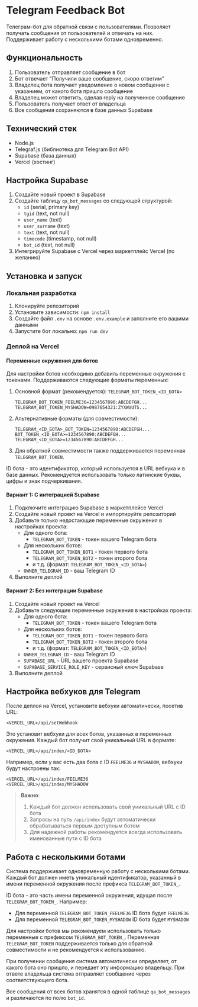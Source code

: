 # Telegram Feedback Bot

Телеграм-бот для обратной связи с пользователями. Позволяет получать сообщения от пользователей и отвечать на них. Поддерживает работу с несколькими ботами одновременно.

## Функциональность

1. Пользователь отправляет сообщение в бот
2. Бот отвечает "Получили ваше сообщение, скоро ответим"
3. Владелец бота получает уведомление о новом сообщении с указанием, от какого бота пришло сообщение
4. Владелец может ответить, сделав reply на полученное сообщение
5. Пользователь получает ответ от владельца
6. Все сообщения сохраняются в базе данных Supabase

## Технический стек

- Node.js
- Telegraf.js (библиотека для Telegram Bot API)
- Supabase (база данных)
- Vercel (хостинг)

## Настройка Supabase

1. Создайте новый проект в Supabase
2. Создайте таблицу `qa_bot_messages` со следующей структурой:
   - `id` (serial, primary key)
   - `tgid` (text, not null)
   - `user_name` (text)
   - `user_surname` (text)
   - `text` (text, not null)
   - `timecode` (timestamp, not null)
   - `bot_id` (text, not null)
3. Интегрируйте Supabase с Vercel через маркетплейс Vercel (по желанию)

## Установка и запуск

### Локальная разработка

1. Клонируйте репозиторий
2. Установите зависимости: `npm install`
3. Создайте файл `.env` на основе `.env.example` и заполните его вашими данными
4. Запустите бот локально: `npm run dev`

### Деплой на Vercel

#### Переменные окружения для ботов

Для настройки ботов необходимо добавить переменные окружения с токенами. Поддерживаются следующие форматы переменных:

1. Основной формат (рекомендуется): `TELEGRAM_BOT_TOKEN_<ID_БОТА>`
   ```
   TELEGRAM_BOT_TOKEN_FEELME36=1234567890:ABCDEFGH...
   TELEGRAM_BOT_TOKEN_MYSHADOW=0987654321:ZYXWVUTS...
   ```

2. Альтернативные форматы (для совместимости):
   ```
   TELEGRAM_<ID_БОТА>_BOT_TOKEN=1234567890:ABCDEFGH...
   BOT_TOKEN_<ID_БОТА>=1234567890:ABCDEFGH...
   TELEGRAM_<ID_БОТА>=1234567890:ABCDEFGH...
   ```

3. Для обратной совместимости также поддерживается переменная `TELEGRAM_BOT_TOKEN`.

ID бота - это идентификатор, который используется в URL вебхука и в базе данных. Рекомендуется использовать только латинские буквы, цифры и знак подчеркивания.

#### Вариант 1: С интеграцией Supabase

1. Подключите интеграцию Supabase в маркетплейсе Vercel
2. Создайте новый проект на Vercel и импортируйте репозиторий
3. Добавьте только недостающие переменные окружения в настройках проекта:
   - Для одного бота:
     - `TELEGRAM_BOT_TOKEN` - токен вашего Telegram бота
   - Для нескольких ботов:
     - `TELEGRAM_BOT_TOKEN_BOT1` - токен первого бота
     - `TELEGRAM_BOT_TOKEN_BOT2` - токен второго бота
     - и т.д. (формат: `TELEGRAM_BOT_TOKEN_<ID_БОТА>`)
   - `OWNER_TELEGRAM_ID` - ваш Telegram ID
4. Выполните деплой

#### Вариант 2: Без интеграции Supabase

1. Создайте новый проект на Vercel
2. Добавьте следующие переменные окружения в настройках проекта:
   - Для одного бота:
     - `TELEGRAM_BOT_TOKEN` - токен вашего Telegram бота
   - Для нескольких ботов:
     - `TELEGRAM_BOT_TOKEN_BOT1` - токен первого бота
     - `TELEGRAM_BOT_TOKEN_BOT2` - токен второго бота
     - и т.д. (формат: `TELEGRAM_BOT_TOKEN_<ID_БОТА>`)
   - `OWNER_TELEGRAM_ID` - ваш Telegram ID
   - `SUPABASE_URL` - URL вашего проекта Supabase
   - `SUPABASE_SERVICE_ROLE_KEY` - сервисный ключ Supabase
3. Выполните деплой

## Настройка вебхуков для Telegram

После деплоя на Vercel, установите вебхуки автоматически,  посетив URL:
```
<VERCEL_URL>/api/setWebhook
```

Это установит вебхуки для всех ботов, указанных в переменных окружения. Каждый бот получит свой уникальный URL в формате:
```
<VERCEL_URL>/api/index/<ID_БОТА>
```

Например, если у вас есть  два бота с ID  `FEELME36` и `MYSHADOW`, вебхуки будут настроены так:
```
<VERCEL_URL>/api/index/FEELME36
<VERCEL_URL>/api/index/MYSHADOW
```

> **Важно**: 
> 1. Каждый бот должен использовать свой уникальный URL с ID бота
> 2. Запросы на путь `/api/index` будут автоматически обрабатываться первым доступным ботом
> 3. Для надежной работы рекомендуется всегда использовать именованные пути с ID бота

## Работа с несколькими ботами

Система поддерживает одновременную работу с несколькими ботами. Каждый бот должен иметь уникальный идентификатор, указанный в имени переменной окружения после префикса `TELEGRAM_BOT_TOKEN_`.

ID бота - это часть имени переменной окружения, идущая после `TELEGRAM_BOT_TOKEN_`. Например:
- Для переменной `TELEGRAM_BOT_TOKEN_FEELME36` ID бота будет `FEELME36`
- Для переменной `TELEGRAM_BOT_TOKEN_MYSHADOW` ID бота будет `MYSHADOW`

Для настройки ботов мы рекомендуем использовать только переменные с префиксом `TELEGRAM_BOT_TOKEN_`. Переменная `TELEGRAM_BOT_TOKEN` поддерживается только для обратной совместимости и не рекомендуется к использованию.

При получении сообщения система автоматически определяет, от какого бота оно пришло, и передает эту информацию владельцу. При ответе владельца система отправляет сообщение через соответствующего бота.

Все сообщения от всех ботов хранятся в одной таблице `qa_bot_messages` и различаются по полю `bot_id`. 